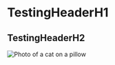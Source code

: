 # TestingHeaderH1
## TestingHeaderH2
![Photo of a cat on a pillow](https://octodex.github.com/images/yaktocat.png)
